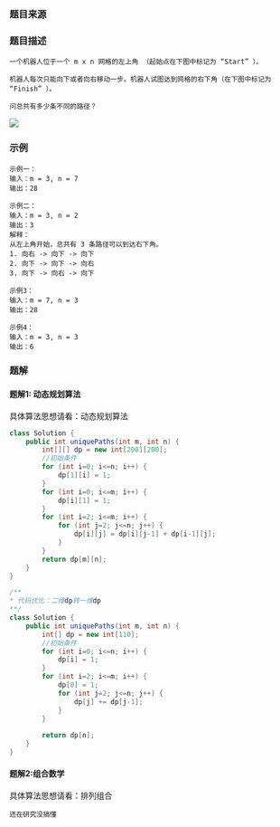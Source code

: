 ### 题目来源



### 题目描述

```text
一个机器人位于一个 m x n 网格的左上角 （起始点在下图中标记为 “Start” ）。

机器人每次只能向下或者向右移动一步。机器人试图达到网格的右下角（在下图中标记为 “Finish” ）。

问总共有多少条不同的路径？
```

![](https://secure1.wostatic.cn/static/iNkG7kfhVH7sXRzXWbaKqD/image.png)

### 示例

```text
示例一：
输入：m = 3, n = 7
输出：28

示例二：
输入：m = 3, n = 2
输出：3
解释：
从左上角开始，总共有 3 条路径可以到达右下角。
1. 向右 -> 向下 -> 向下
2. 向下 -> 向下 -> 向右
3. 向下 -> 向右 -> 向下

示例3：
输入：m = 7, n = 3
输出：28

示例4：
输入：m = 3, n = 3
输出：6

```

### 题解

#### 题解1: 动态规划算法

具体算法思想请看：动态规划算法

```Java
class Solution {
    public int uniquePaths(int m, int n) {
        int[][] dp = new int[200][200];
        //初始条件
        for (int i=0; i<=n; i++) {
            dp[1][i] = 1;
        }
        for (int i=0; i<=m; i++) {
            dp[i][1] = 1;
        }
        for (int i=2; i<=m; i++) {
            for (int j=2; j<=n; j++) {
                dp[i][j] = dp[i][j-1] + dp[i-1][j];
            }
        }
        return dp[m][n];
    }
}
```

```Java
/**
* 代码优化：二维dp转一维dp
**/
class Solution {
    public int uniquePaths(int m, int n) {
        int[] dp = new int[110];
        //初始条件
        for (int i=0; i<=n; i++) {
            dp[i] = 1;
        }
        for (int i=2; i<=m; i++) {
            dp[0] = 1;
            for (int j=2; j<=n; j++) {
                dp[j] += dp[j-1];
            }
        }
        
        return dp[n];
    }
}

```

#### 题解2:组合数学

具体算法思想请看：排列组合

```text
还在研究没搞懂
```